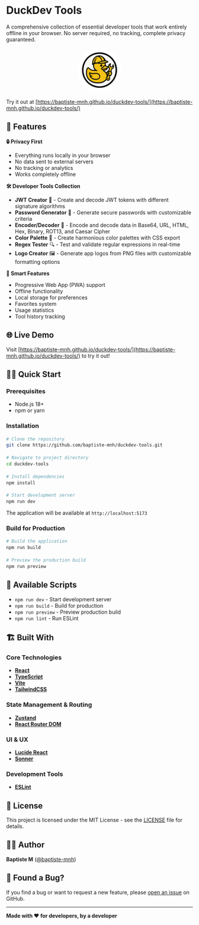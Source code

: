 # DuckDev Tools

A comprehensive collection of essential developer tools that work entirely offline in your browser. No server required, no tracking, complete privacy guaranteed.

<div align="center">
  <img src="public/logo.png" alt="DuckDev Tools" style="width: 120px; height: 120px; border-radius: 50%; object-fit: cover;" />
</div>

Try it out at [https://baptiste-mnh.github.io/duckdev-tools/](https://baptiste-mnh.github.io/duckdev-tools/)

## 🚀 Features

**🔒 Privacy First**

- Everything runs locally in your browser
- No data sent to external servers
- No tracking or analytics
- Works completely offline

**🛠️ Developer Tools Collection**

- **JWT Creator** 🔐 - Create and decode JWT tokens with different signature algorithms
- **Password Generator** 🔑 - Generate secure passwords with customizable criteria
- **Encoder/Decoder** 🔄 - Encode and decode data in Base64, URL, HTML, Hex, Binary, ROT13, and Caesar Cipher
- **Color Palette** 🎨 - Create harmonious color palettes with CSS export
- **Regex Tester** 🔍 - Test and validate regular expressions in real-time
- **Logo Creator** 🖼️ - Generate app logos from PNG files with customizable formatting options

**💾 Smart Features**

- Progressive Web App (PWA) support
- Offline functionality
- Local storage for preferences
- Favorites system
- Usage statistics
- Tool history tracking

## 🌐 Live Demo

Visit [https://baptiste-mnh.github.io/duckdev-tools/](https://baptiste-mnh.github.io/duckdev-tools/) to try it out!

## 🏃‍♂️ Quick Start

### Prerequisites

- Node.js 18+
- npm or yarn

### Installation

```bash
# Clone the repository
git clone https://github.com/baptiste-mnh/duckdev-tools.git

# Navigate to project directory
cd duckdev-tools

# Install dependencies
npm install

# Start development server
npm run dev
```

The application will be available at `http://localhost:5173`

### Build for Production

```bash
# Build the application
npm run build

# Preview the production build
npm run preview
```

## 🔧 Available Scripts

- `npm run dev` - Start development server
- `npm run build` - Build for production
- `npm run preview` - Preview production build
- `npm run lint` - Run ESLint

## 🏗️ Built With

### Core Technologies

- **[React](https://reactjs.org/)**
- **[TypeScript](https://www.typescriptlang.org/)**
- **[Vite](https://vitejs.dev/)**
- **[TailwindCSS](https://tailwindcss.com/)**

### State Management & Routing

- **[Zustand](https://github.com/pmndrs/zustand)**
- **[React Router DOM](https://reactrouter.com/)**

### UI & UX

- **[Lucide React](https://lucide.dev/)**
- **[Sonner](https://sonner.emilkowal.ski/)**

### Development Tools

- **[ESLint](https://eslint.org/)**

## 📝 License

This project is licensed under the MIT License - see the [LICENSE](LICENSE) file for details.

## 👨‍💻 Author

**Baptiste M** ([@baptiste-mnh](https://github.com/baptiste-mnh))

## 🐛 Found a Bug?

If you find a bug or want to request a new feature, please [open an issue](https://github.com/baptiste-mnh/duckdev-tools/issues) on GitHub.

---

**Made with ❤️ for developers, by a developer**
